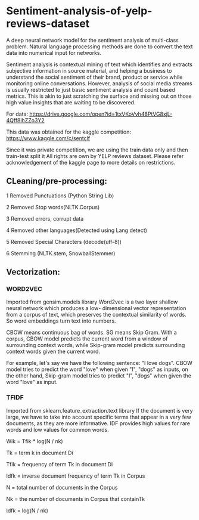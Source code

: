 # Sentiment-analysis-of-yelp-reviews-dataset

  A deep neural network model for the sentiment analysis of multi-class problem. Natural language processing methods are done to convert the text data into numerical input for networks. 
  
  Sentiment analysis is contextual mining of text which identifies and extracts subjective information in source material, and helping a business to understand the social sentiment of their brand, product or service while monitoring online conversations. However, analysis of social media streams is usually restricted to just basic sentiment analysis and count based metrics. This is akin to just scratching the surface and missing out on those high value insights that are waiting to be discovered.
  
For data: https://drive.google.com/open?id=1txVKoVvh48PtVG8xjL-4Qff8ihZZo3Y2

This data was obtained for the kaggle competition: https://www.kaggle.com/c/sentclf

Since it was private competition, we are using the train data only and then train-test split it
All rights are own by YELP reviews dataset.
Please refer acknowledgement of the kaggle page to more details on restrictions.

## CLeaning/pre-processing:

1 Removed Punctuations (Python String Lib)

2 Removed Stop words(NLTK.Corpus)

3 Removed errors, corrupt data 

4 Removed other languages(Detected using Lang detect)

5 Removed Special Characters (decode(utf-8))

6 Stemming (NLTK.stem, SnowballStemmer)

## Vectorization:

### WORD2VEC
Imported from gensim.models library 
Word2vec is a two layer shallow neural network which produces a low- dimensional vector representation from a corpus of text,  which preserves the contextual similarity of words. So word embeddings turn text into numbers.

CBOW means continuous bag of words. SG means Skip Gram. With a corpus, CBOW model predicts the current word from a window of surrounding context words, while Skip-gram model predicts surrounding context words given the current word.

For example, let's say we have the following sentence: "I love dogs". CBOW model tries to predict the word "love" when given "I", "dogs" as inputs, on the other hand, Skip-gram model tries to predict "I", "dogs" when given the word "love" as input.


### TFIDF 
Imported from sklearn.feature_extraction.text library
If the document is very large, we have to take into account specific terms that appear in a very few documents, as they are more informative. IDF provides high values for rare words and low values for common words.

Wik = Tfik * log(N / nk)

Tk = term k in document Di

Tfik = frequency of term Tk in document Di

Idfk = inverse document frequency of term Tk in Corpus

N = total number of documents in the Corpus

Nk = the number of documents in Corpus that containTk 

Idfk = log(N / nk) 
 







